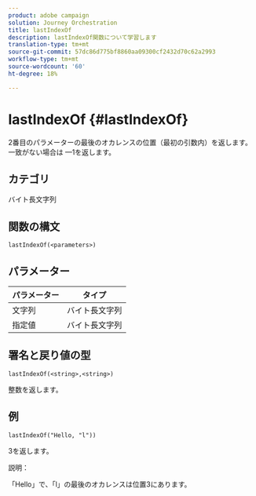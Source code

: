 ```yaml
---
product: adobe campaign
solution: Journey Orchestration
title: lastIndexOf
description: lastIndexOf関数について学習します
translation-type: tm+mt
source-git-commit: 57dc86d775bf8860aa09300cf2432d70c62a2993
workflow-type: tm+mt
source-wordcount: '60'
ht-degree: 18%

---
```



# lastIndexOf {#lastIndexOf}

2番目のパラメーターの最後のオカレンスの位置（最初の引数内）を返します。 一致がない場合は —1を返します。

## カテゴリ

 バイト長文字列

## 関数の構文

`lastIndexOf(<parameters>)`

## パラメーター

| パラメーター | タイプ |
|-----------|------------------|
| 文字列 |  バイト長文字列 |
| 指定値 |  バイト長文字列 |

## 署名と戻り値の型

`lastIndexOf(<string>,<string>)`

整数を返します。

## 例

`lastIndexOf("Hello, "l"))`

3を返します。

説明：

「Hello」で、「l」の最後のオカレンスは位置3にあります。
